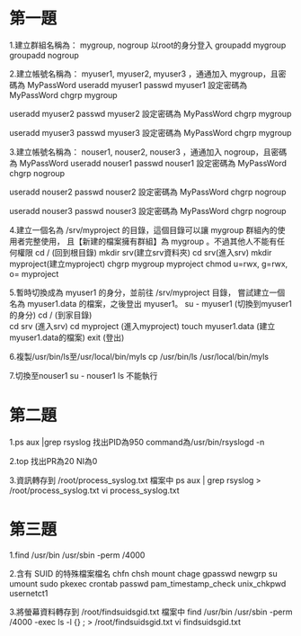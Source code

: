 # 第一題
 1.建立群組名稱為： mygroup, nogroup
   以root的身分登入
   groupadd mygroup
   groupadd nogroup
 
 2.建立帳號名稱為： myuser1, myuser2, myuser3 ，通通加入 mygroup，且密碼為 MyPassWord
   useradd myuser1
   passwd myuser1
   設定密碼為 MyPassWord
   chgrp mygroup
   
   useradd myuser2
   passwd myuser2
   設定密碼為 MyPassWord
   chgrp mygroup
   
   useradd myuser3
   passwd myuser3
   設定密碼為 MyPassWord
   chgrp mygroup
   
 3.建立帳號名稱為： nouser1, nouser2, nouser3 ，通通加入 nogroup，且密碼為 MyPassWord
   useradd nouser1
   passwd nouser1
   設定密碼為 MyPassWord
   chgrp nogroup
   
   useradd nouser2
   passwd nouser2
   設定密碼為 MyPassWord
   chgrp nogroup
   
   useradd nouser3
   passwd nouser3
   設定密碼為 MyPassWord
   chgrp nogroup
   
 4.建立一個名為 /srv/myproject 的目錄，這個目錄可以讓 mygroup 群組內的使用者完整使用，
   且【新建的檔案擁有群組】為 mygroup 。不過其他人不能有任何權限
   cd / (回到根目錄)
   mkdir srv(建立srv資料夾)
   cd srv(進入srv)
   mkdir myproject(建立myproject)
   chgrp mygroup myproject
   chmod u=rwx, g=rwx, o= myproject
   
 5.暫時切換成為 myuser1 的身分，並前往 /srv/myproject 目錄，
   嘗試建立一個名為 myuser1.data 的檔案，之後登出 myuser1。 
   su - myuser1 (切換到myuser1的身分)
   cd / (到家目錄)  
   cd srv (進入srv)
   cd myproject (進入myproject)
   touch myuser1.data (建立myuser1.data的檔案)
   exit (登出)
   
 6.複製/usr/bin/ls至/usr/local/bin/myls
   cp /usr/bin/ls /usr/local/bin/myls
   
 7.切換至nouser1
   su - nouser1
   ls 不能執行
      
   
# 第二題
 1.ps aux |grep rsyslog
   找出PID為950
   command為/usr/bin/rsyslogd -n
 
 2.top
   找出PR為20
   NI為0
 
 3.資訊轉存到 /root/process_syslog.txt 檔案中
   ps aux | grep rsyslog > /root/process_syslog.txt
   vi process_syslog.txt 
    
# 第三題   
 1.find /usr/bin /usr/sbin -perm /4000
 
 2.含有 SUID 的特殊檔案檔名
   chfn
   chsh
   mount
   chage
   gpasswd
   newgrp
   su
   umount
   sudo
   pkexec
   crontab
   passwd
   pam_timestamp_check
   unix_chkpwd
   usernetct1   
   
 3.將螢幕資料轉存到 /root/findsuidsgid.txt 檔案中
   find /usr/bin /usr/sbin -perm /4000 -exec ls -l {} \; >  /root/findsuidsgid.txt
   vi findsuidsgid.txt
   
   
   
   
   
   
   